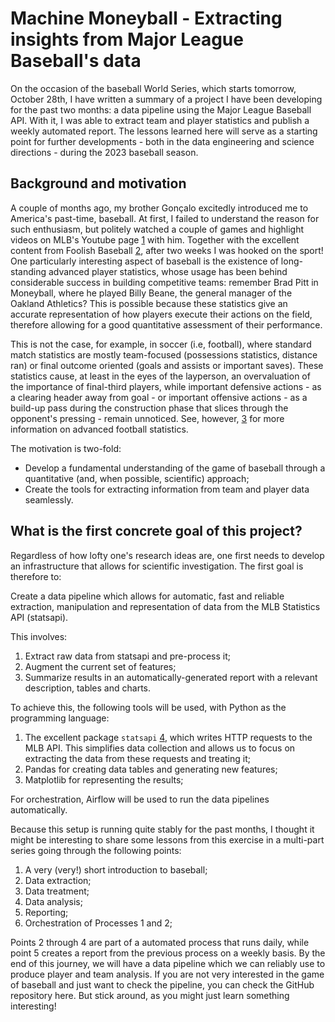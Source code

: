 # Machine Moneyball - Extracting insights from Major League Baseball's data

On the occasion of the baseball World Series, which starts tomorrow, October 28th, I have written a summary of a project I have been developing for the past two months: a data pipeline using the Major League Baseball API. With it, I was able to extract team and player statistics and publish a weekly automated report. The lessons learned here will serve as a starting point for further developments - both in the data engineering and science directions - during the 2023 baseball season.

## Background and motivation

A couple of months ago, my brother Gonçalo excitedly introduced me to America's past-time, baseball. At first, I failed to understand the reason for such enthusiasm, but politely watched a couple of games and highlight videos on MLB's Youtube page [1](https://www.youtube.com/c/MLB) with him. Together with the excellent content from Foolish Baseball [2](https://www.youtube.com/c/FoolishBaseball), after two weeks I was hooked on the sport! One particularly interesting aspect of baseball is the existence of long-standing advanced player statistics, whose usage has been behind considerable success in building competitive teams: remember Brad Pitt in Moneyball, where he played Billy Beane, the general manager of the Oakland Athletics? This is possible because these statistics give an accurate representation of how players execute their actions on the field, therefore allowing for a good quantitative assessment of their performance.

This is not the case, for example, in soccer (i.e, football), where standard match statistics are mostly team-focused (possessions statistics, distance ran) or final outcome oriented (goals and assists or important saves). These statistics cause, at least in the eyes of the layperson, an overvaluation of the importance of final-third players, while important defensive actions - as a clearing header away from goal - or important offensive actions - as a build-up pass during the construction phase that slices through the opponent's pressing - remain unnoticed. See, however, [3](https://www.tandfonline.com/doi/full/10.1080/24733938.2021.1944660) for more information on advanced football statistics.

The motivation is two-fold: 

* Develop a fundamental understanding of the game of baseball through a quantitative (and, when possible, scientific) approach;
* Create the tools for extracting information from team and player data seamlessly.


## What is the first concrete goal of this project?

Regardless of how lofty one's research ideas are, one first needs to develop an infrastructure that allows for scientific investigation. The first goal is therefore to:

Create a data pipeline which allows for automatic, fast and reliable extraction, manipulation and representation of data from the MLB Statistics API (statsapi). 

This involves:

1. Extract raw data from statsapi and pre-process it;
2. Augment the current set of features;
3. Summarize results in an automatically-generated report with a relevant description, tables and charts.

To achieve this, the following tools will be used, with Python as the programming language:
    
1. The excellent package `statsapi` [4](https://github.com/toddrob99/MLB-StatsAPI), which writes HTTP requests to the MLB API. This simplifies data collection and allows us to focus on extracting the data from these requests and treating it;
2. Pandas for creating data tables and generating new features;
3. Matplotlib for representing the results;

For orchestration, Airflow will be used to run the data pipelines automatically.

Because this setup is running quite stably for the past months, I thought it might be interesting to share some lessons from this exercise in a multi-part series going through the following points:

1. A very (very!) short introduction to baseball;
2. Data extraction;
3. Data treatment;
4. Data analysis;
5. Reporting;
6. Orchestration of Processes 1 and 2;

Points 2 through 4 are part of a automated process that runs daily, while point 5 creates a report from the previous process on a weekly basis. By the end of this journey, we will have a data pipeline which we can reliably use to produce player and team analysis. If you are not very interested in the game of baseball and just want to check the pipeline, you can check the GitHub repository here. But stick around, as you might just learn something interesting!
